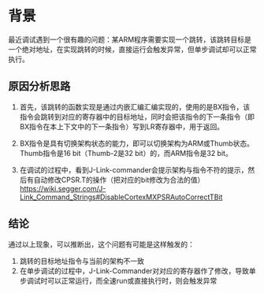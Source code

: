 # 背景

最近调试遇到一个很有趣的问题：某ARM程序需要实现一个跳转，该跳转目标是一个绝对地址，在实现跳转的时候，直接运行会触发异常，但单步调试却可以正常执行。

## 原因分析思路

1. 首先，该跳转的函数实现是通过内嵌汇编汇编实现的，使用的是BX指令，该指令会跳转到对应的寄存器中的目标地址，同时会把该指令的下一条指令（即BX指令在本上下文中的下一条指令）写到LR寄存器中，用于返回。

2. BX指令是具有切换架构状态的能力，即可以切换架构为ARM或Thumb状态。Thumb指令是16 bit（Thumb-2是32 bit）的，而ARM指令是32 bit。

3. 在调试的过程中，看到J-Link-commander会提示架构与指令不符的提示，然后有自动修改CPSR.T的操作（把对应的bit修改为合法的值）
   https://wiki.segger.com/J-Link_Command_Strings#DisableCortexMXPSRAutoCorrectTBit

## 结论

通过以上现象，可以推断出，这个问题有可能是这样触发的：

1. 跳转的目标地址指令与当前的架构不一致
2. 在单步调试的过程中，J-Link-Commander对对应的寄存器作了修改，导致单步调试时可以正常运行，而全速run或直接执行时，则会触发异常

